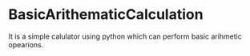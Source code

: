 # BasicArithematicCalculation
 It is a simple calulator using python which can perform basic arihmetic opearions.
 
